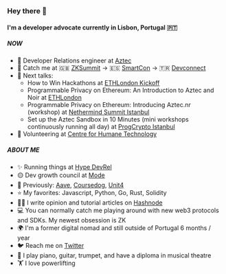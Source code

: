 ### Hey there 👋

#### I'm a developer advocate currently in Lisbon, Portugal 🇵🇹

##### NOW

- 💙 Developer Relations engineer at [Aztec](https://aztec.network/)
- 👋 Catch me at 🇬🇧 [ZKSummit](https://www.zksummit.com/) -> 🇪🇸 [SmartCon](https://smartcon.chain.link/) -> 🇹🇷 [Devconnect](https://devconnect.org/schedule)
- 🎤 Next talks:
  - How to Win Hackathons at [ETHLondon Kickoff](https://lu.ma/EthLondonMixer)
  - Programmable Privacy on Ethereum: An Introduction to Aztec and Noir at [ETHLondon](https://www.encode.club/eth-london)
  - Programmable Privacy on Ethereum: Introducing Aztec.nr (workshop) at [Nethermind Summit Istanbul](https://lu.ma/nethermind-summit-istanbul)
  - Set up the Aztec Sandbox in 10 Minutes (mini workshops continuously running all day) at [ProgCrypto Istanbul](https://progcrypto.org/)
- 🧠 Volunteering at [Centre for Humane Technology](https://www.humanetech.com/)

##### ABOUT ME

- ✨ Running things at [Hype DevRel](https://hy.pe/devrel)
- 🟡 Dev growth council at [Mode](https://mode.network)
- 👻 Previously: [Aave](https://aave.com/), [Coursedog](https://www.coursedog.com/), [Unit4](https://www.unit4.com/)
- ⭐ My favorites: Javascript, Python, Go, Rust, Solidity
- ✍🏻 I write opinion and tutorial articles on [Hashnode](https://blog.mcgee.cat/why-web3-matters)
- 💻 You can normally catch me playing around with new web3 protocols and SDKs. My newest obsession is ZK
- 🌍 I'm a former digital nomad and still outside of Portugal 6 months / year
- 🐦 Reach me on [Twitter](https://twitter.com/catmcgeecode)
- 🎵 I play piano, guitar, trumpet, and have a diploma in musical theatre
- 🏋️ I love powerlifting
